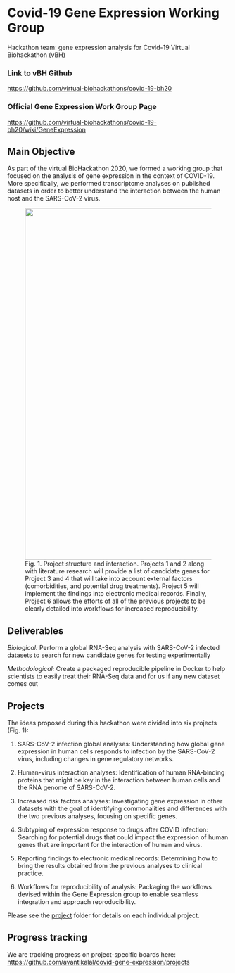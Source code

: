 # Covid-19 Gene Expression Working Group
Hackathon team: gene expression analysis for Covid-19 Virtual Biohackathon (vBH)

### Link to vBH Github
https://github.com/virtual-biohackathons/covid-19-bh20
### Official Gene Expression Work Group Page
https://github.com/virtual-biohackathons/covid-19-bh20/wiki/GeneExpression

## Main Objective
As part of the virtual BioHackathon 2020, we formed a working group that focused on the analysis of gene expression in the context of COVID-19. More specifically, we performed transcriptome analyses on published datasets in order to better understand the interaction between the human host and the SARS-CoV-2 virus.

<figure>
  <img src="https://github.com/avantikalal/covid-gene-expression/blob/mariferrarini-patch-11/Diagram_projects.png" width="800">
  <figcaption>Fig. 1. Project structure and interaction. Projects 1 and 2 along with literature research will provide a list of candidate genes for Project 3 and 4 that will take into account external factors (comorbidities, and potential drug treatments). Project 5 will implement the findings into electronic medical records. Finally, Project 6 allows the efforts of all of the previous projects to be clearly detailed into workflows for increased reproducibility.</figcaption>
</figure>

## Deliverables
_Biological:_ Perform a global RNA-Seq analysis with SARS-CoV-2 infected datasets to search for new candidate genes for testing experimentally

_Methodological:_ Create a packaged reproducible pipeline in Docker to help scientists to easily treat their RNA-Seq data and for us if any new dataset comes out

## Projects
The ideas proposed during this hackathon were divided into six projects (Fig. 1):

1. SARS-CoV-2 infection global analyses: Understanding how global gene expression in human cells responds to infection by the SARS-CoV-2 virus, including changes in gene regulatory networks.

2. Human-virus interaction analyses: Identification of human RNA-binding proteins that might be key in the interaction between human cells and the RNA genome of SARS-CoV-2.

3. Increased risk factors analyses: Investigating gene expression in other datasets with the goal of identifying commonalities and differences with the two previous analyses, focusing on specific genes.

4. Subtyping of expression response to drugs after COVID infection: Searching for potential drugs that could impact the expression of human genes that are important for the interaction of human and virus.

5. Reporting findings to electronic medical records: Determining how to bring the results obtained from the previous analyses to clinical practice.

6. Workflows for reproducibility of analysis: Packaging the workflows devised within the Gene Expression group to enable seamless integration and approach reproducibility. 

Please see the [project](project) folder for details on each individual project.

## Progress tracking
We are tracking progress on project-specific boards here: https://github.com/avantikalal/covid-gene-expression/projects


